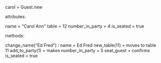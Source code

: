 carol = Guest.new

attributes:

name = "Carol Ann"
table = 12
number_in_party = 4
is_seated = true

methods:

change_name("Ed Fred") : name = Ed Fred
new_table(11) = moves to table 11
add_to_party(1) = makes number_in_party = 5
seat_guest = confirms is_seated = true
